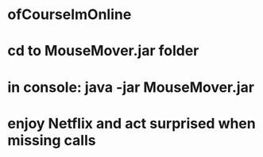 # ofCourseImOnline
# cd to MouseMover.jar folder
# in console: java -jar MouseMover.jar
# enjoy Netflix and act surprised when missing calls
